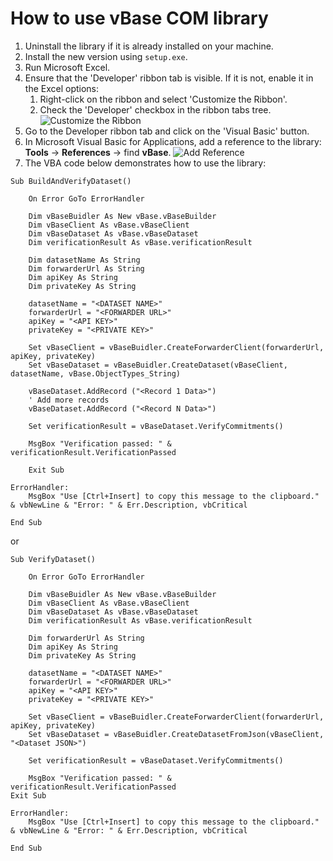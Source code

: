 # How to use vBase COM library

1. Uninstall the library if it is already installed on your machine.
2. Install the new version using `setup.exe`.
3. Run Microsoft Excel.
4. Ensure that the 'Developer' ribbon tab is visible. If it is not, enable it in the Excel options:
    1. Right-click on the ribbon and select 'Customize the Ribbon'.
    2. Check the 'Developer' checkbox in the ribbon tabs tree.
       ![Customize the Ribbon](Images/customize-the-ribbon.png)
5. Go to the Developer ribbon tab and click on the 'Visual Basic' button.
6. In Microsoft Visual Basic for Applications, add a reference to the library: **Tools** -> **References** -> find **vBase**.
   ![Add Reference](Images/add-reference.png)
7. The VBA code below demonstrates how to use the library:


```vbnet
Sub BuildAndVerifyDataset()

    On Error GoTo ErrorHandler

    Dim vBaseBuidler As New vBase.vBaseBuilder
    Dim vBaseClient As vBase.vBaseClient
    Dim vBaseDataset As vBase.vBaseDataset
    Dim verificationResult As vBase.verificationResult

    Dim datasetName As String
    Dim forwarderUrl As String
    Dim apiKey As String
    Dim privateKey As String

    datasetName = "<DATASET NAME>"
    forwarderUrl = "<FORWARDER URL>"
    apiKey = "<API KEY>"
    privateKey = "<PRIVATE KEY>"

    Set vBaseClient = vBaseBuidler.CreateForwarderClient(forwarderUrl, apiKey, privateKey)
    Set vBaseDataset = vBaseBuidler.CreateDataset(vBaseClient, datasetName, vBase.ObjectTypes_String)

    vBaseDataset.AddRecord ("<Record 1 Data>")
    ' Add more records
    vBaseDataset.AddRecord ("<Record N Data>")

    Set verificationResult = vBaseDataset.VerifyCommitments()

    MsgBox "Verification passed: " & verificationResult.VerificationPassed

    Exit Sub

ErrorHandler:
    MsgBox "Use [Ctrl+Insert] to copy this message to the clipboard." & vbNewLine & "Error: " & Err.Description, vbCritical

End Sub
```

or

```vbnet
Sub VerifyDataset()

    On Error GoTo ErrorHandler

    Dim vBaseBuidler As New vBase.vBaseBuilder
    Dim vBaseClient As vBase.vBaseClient
    Dim vBaseDataset As vBase.vBaseDataset
    Dim verificationResult As vBase.verificationResult

    Dim forwarderUrl As String
    Dim apiKey As String
    Dim privateKey As String

    datasetName = "<DATASET NAME>"
    forwarderUrl = "<FORWARDER URL>"
    apiKey = "<API KEY>"
    privateKey = "<PRIVATE KEY>"

    Set vBaseClient = vBaseBuidler.CreateForwarderClient(forwarderUrl, apiKey, privateKey)
    Set vBaseDataset = vBaseBuidler.CreateDatasetFromJson(vBaseClient, "<Dataset JSON>")

    Set verificationResult = vBaseDataset.VerifyCommitments()

    MsgBox "Verification passed: " & verificationResult.VerificationPassed
Exit Sub

ErrorHandler:
    MsgBox "Use [Ctrl+Insert] to copy this message to the clipboard." & vbNewLine & "Error: " & Err.Description, vbCritical

End Sub
```